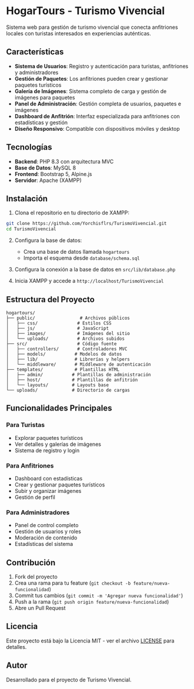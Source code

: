 # HogarTours - Turismo Vivencial

Sistema web para gestión de turismo vivencial que conecta anfitriones locales con turistas interesados en experiencias auténticas.

## Características

- **Sistema de Usuarios**: Registro y autenticación para turistas, anfitriones y administradores
- **Gestión de Paquetes**: Los anfitriones pueden crear y gestionar paquetes turísticos
- **Galería de Imágenes**: Sistema completo de carga y gestión de imágenes para paquetes
- **Panel de Administración**: Gestión completa de usuarios, paquetes e imágenes
- **Dashboard de Anfitrión**: Interfaz especializada para anfitriones con estadísticas y gestión
- **Diseño Responsivo**: Compatible con dispositivos móviles y desktop

## Tecnologías

- **Backend**: PHP 8.3 con arquitectura MVC
- **Base de Datos**: MySQL 8
- **Frontend**: Bootstrap 5, Alpine.js
- **Servidor**: Apache (XAMPP)

## Instalación

1. Clona el repositorio en tu directorio de XAMPP:
```bash
git clone https://github.com/Yorchisflrs/TurismoVivencial.git
cd TurismoVivencial
```

2. Configura la base de datos:
   - Crea una base de datos llamada `hogartours`
   - Importa el esquema desde `database/schema.sql`

3. Configura la conexión a la base de datos en `src/lib/database.php`

4. Inicia XAMPP y accede a `http://localhost/TurismoVivencial`

## Estructura del Proyecto

```
hogartours/
├── public/                 # Archivos públicos
│   ├── css/               # Estilos CSS
│   ├── js/                # JavaScript
│   ├── images/            # Imágenes del sitio
│   └── uploads/           # Archivos subidos
├── src/                   # Código fuente
│   ├── controllers/       # Controladores MVC
│   ├── models/           # Modelos de datos
│   ├── lib/              # Librerías y helpers
│   └── middleware/       # Middleware de autenticación
├── templates/            # Plantillas HTML
│   ├── admin/           # Plantillas de administración
│   ├── host/            # Plantillas de anfitrión
│   └── layouts/         # Layouts base
└── uploads/             # Directorio de cargas
```

## Funcionalidades Principales

### Para Turistas
- Explorar paquetes turísticos
- Ver detalles y galerías de imágenes
- Sistema de registro y login

### Para Anfitriones
- Dashboard con estadísticas
- Crear y gestionar paquetes turísticos
- Subir y organizar imágenes
- Gestión de perfil

### Para Administradores
- Panel de control completo
- Gestión de usuarios y roles
- Moderación de contenido
- Estadísticas del sistema

## Contribución

1. Fork del proyecto
2. Crea una rama para tu feature (`git checkout -b feature/nueva-funcionalidad`)
3. Commit tus cambios (`git commit -m 'Agregar nueva funcionalidad'`)
4. Push a la rama (`git push origin feature/nueva-funcionalidad`)
5. Abre un Pull Request

## Licencia

Este proyecto está bajo la Licencia MIT - ver el archivo [LICENSE](LICENSE) para detalles.

## Autor

Desarrollado para el proyecto de Turismo Vivencial.
